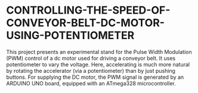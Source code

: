 # CONTROLLING-THE-SPEED-OF-CONVEYOR-BELT-DC-MOTOR-USING-POTENTIOMETER
This project presents an experimental stand for the Pulse Width Modulation (PWM) control of a dc motor used for driving a conveyor belt. It uses potentiometer to vary the voltage. Here, accelerating is much more natural by rotating the accelerator (via a potentiometer) than by just pushing buttons. For supplying the DC motor, the PWM signal is generated by an ARDUINO UNO board, equipped with an ATmega328 microcontroller.
